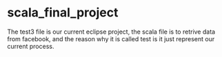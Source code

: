 # scala_final_project

The test3 file is our current eclipse project, the scala file is to retrive data from facebook,
and the reason why it is called test is it just represent our current process. 

